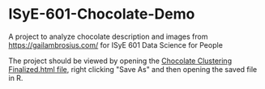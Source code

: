 # ISyE-601-Chocolate-Demo

A project to analyze chocolate description and images from https://gailambrosius.com/ for ISyE 601 Data Science for People

The project should be viewed by opening the [Chocolate Clustering Finalized.html file](https://github.com/snoejovich/ISyE-601-Chocolate-Demo/blob/main/Chocolate%20Notebook/Chocolate%20Clustering%20Finalized.nb.html), right clicking "Save As" and then opening the saved file in R.
